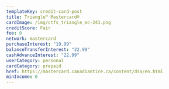 ```yaml
---
templateKey: credit-card-post
title: Triangle™ Mastercard®
cardImage: /img/ctfs_triangle_mc-243.png
creditScore: Fair
fee: 0
network: mastercard
purchaseInterest: "19.99"
balanceTransferInterest: "22.99"
cashAdvanceInterest: "22.99"
userCategory: personal
cardCategory: prepaid
href: https://mastercard.canadiantire.ca/content/dsa/en.html
minIncome: 0
---
```

